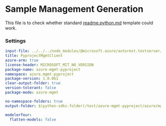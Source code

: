 # Sample Management Generation

This file is to check whether standard [readme.python.md](https://github.com/Azure/azure-rest-api-specs/blob/main/documentation/samplefiles/readme.python.md) template could work.

### Settings

``` yaml $(python)
input-file: ../../../node_modules/@microsoft.azure/autorest.testserver/swagger/head.json
title: PyprojectMgmtClient
azure-arm: true
license-header: MICROSOFT_MIT_NO_VERSION
package-name: azure-mgmt-pyproject
namespace: azure.mgmt.pyproject
package-version: 1.0.0b1
clear-output-folder: true
version-tolerant: false
package-mode: azure-mgmt
```

``` yaml $(python)
no-namespace-folders: true
output-folder: $(python-sdks-folder)/test/azure-mgmt-pyproject/azure/mgmt/pyproject
```

``` yaml $(python)
modelerfour:
  flatten-models: false
```
